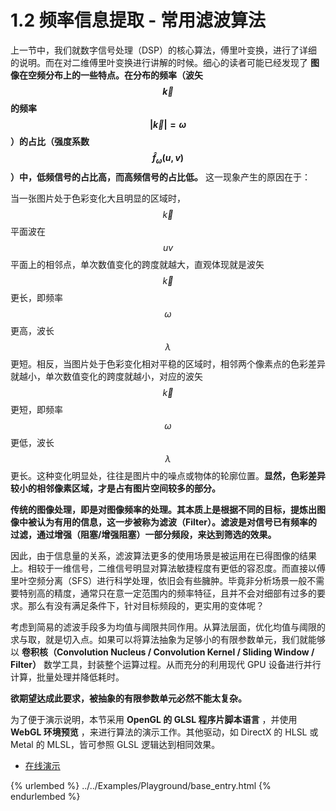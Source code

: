 
# 1.2 频率信息提取 - 常用滤波算法

上一节中，我们就数字信号处理（DSP）的核心算法，傅里叶变换，进行了详细的说明。而在对二维傅里叶变换进行讲解的时候。细心的读者可能已经发现了 **图像在空频分布上的一些特点。在分布的频率（波矢 $${\vec{k}}$$ 的频率 $$\vert {\vec{k}} \vert = \omega$$ ）的占比（强度系数 $$\hat{f}_{\omega}(u,v)$$ ）中，低频信号的占比高，而高频信号的占比低。** 这一现象产生的原因在于：

当一张图片处于色彩变化大且明显的区域时， $${\vec{k}}$$ 平面波在 $$uv$$ 平面上的相邻点，单次数值变化的跨度就越大，直观体现就是波矢 $${\vec{k}}$$ 更长，即频率 $$\omega$$ 更高，波长 $$\lambda$$ 更短。相反，当图片处于色彩变化相对平稳的区域时，相邻两个像素点的色彩差异就越小，单次数值变化的跨度就越小，对应的波矢 $${\vec{k}}$$ 更短，即频率 $$\omega$$ 更低，波长 $$\lambda$$ 更长。这种变化明显处，往往是图片中的噪点或物体的轮廓位置。**显然，色彩差异较小的相邻像素区域，才是占有图片空间较多的部分。**

**传统的图像处理，即是对图像频率的处理。其本质上是根据不同的目标，提炼出图像中被认为有用的信息，这一步被称为滤波（Filter）。滤波是对信号已有频率的过滤，通过增强（阻塞/增强阻塞）一部分频段，来达到筛选的效果。**

因此，由于信息量的关系，滤波算法更多的使用场景是被运用在已得图像的结果上。相较于一维信号，二维信号明显对算法敏捷程度有更低的容忍度。而直接以傅里叶空频分离（SFS）进行科学处理，依旧会有些臃肿。毕竟非分析场景一般不需要特别高的精度，通常只在意一定范围内的频率特征，且并不会对细部有过多的要求。那么有没有满足条件下，针对目标频段的，更实用的变体呢？

考虑到简易的滤波手段多为均值与阈限共同作用。从算法层面，优化均值与阈限的求与取，就是切入点。如果可以将算法抽象为足够小的有限参数单元，我们就能够以 **卷积核（Convolution Nucleus / Convolution Kernel / Sliding Window / Filter）** 数学工具，封装整个运算过程。从而充分的利用现代 GPU 设备进行并行计算，批量处理并降低耗时。

**欲期望达成此要求，被抽象的有限参数单元必然不能太复杂。**

为了便于演示说明，本节采用 **OpenGL 的 GLSL 程序片脚本语言** ，并使用 **WebGL 环境预览** ，来进行算法的演示工作。其他驱动，如 DirectX 的 HLSL 或 Metal 的 MLSL，皆可参照 GLSL 逻辑达到相同效果。

* [在线演示](../../Examples/Playground/base_entry.html)

{% urlembed %}
../../Examples/Playground/base_entry.html
{% endurlembed %}

[ref]: References_1.md